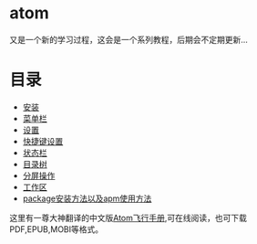 # atom
又是一个新的学习过程，这会是一个系列教程，后期会不定期更新...


# 目录
* [安装][1]
* [菜单栏][2]
* [设置][3]
* [快捷键设置][4]
* [状态栏][5]
* [目录树][6]
* [分屏操作][7]
* [工作区][8]
* [package安装方法以及apm使用方法][9]

这里有一尊大神翻译的中文版[Atom飞行手册][10],可在线阅读，也可下载PDF,EPUB,MOBI等格式。

[1]:/install.md "安装"
[2]:/menuBar.md "菜单栏"
[3]:/settings.md "设置"
[4]:/keymap.md "快捷键设置"
[5]:/statusBar.md "状态栏"
[6]:/treeMenu.md "目录树"
[7]:/pane.md "分屏操作"
[8]:/workspace.md "工作区"
[9]:/package.md "包(Package)"
[10]:http://www.kancloud.cn/wizardforcel/atom-flight-manual/144561 "Atom飞行手册中文版"
